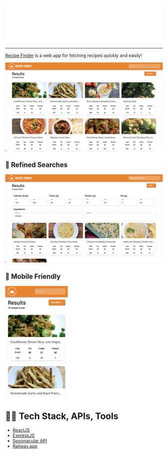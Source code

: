 <div align="center">
    <img src="images/recipe-finder-high-resolution-logo-color-on-transparent-background.png" alt="Recipe Finder Logo" width="650"/>
</div>

---

[Recipe Finder](https://recipefinder.up.railway.app) is a web app for fetching recipes quickly and easily!

<img src="images/landing_page.png" alt="demo filtered search" />

## 🔎 Refined Searches

<img src="images/filtered_search.png" alt="demo filtered search" />

## 📱 Mobile Friendly

<img src="images/mobile_landing_page.png" alt="demo mobile landing page" width="200" />

# 🧑‍💻 Tech Stack, APIs, Tools

- [ReactJS](https://reactjs.org/)
- [ExpressJS](https://expressjs.com/)
- [Spoonacular API](https://spoonacular.com/food-api)
- [Railway.app](https://railway.app/)
